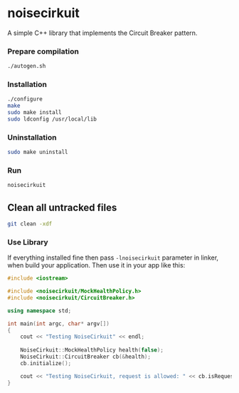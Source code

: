 # noisecirkuit

A simple C++ library that implements the Circuit Breaker pattern.

### Prepare compilation
```bash
./autogen.sh
```

### Installation
```bash
./configure
make
sudo make install
sudo ldconfig /usr/local/lib
```

### Uninstallation
```bash
sudo make uninstall
```

### Run
```bash
noisecirkuit
```

## Clean all untracked files
```bash
git clean -xdf
```

### Use Library
If everything installed fine then pass `-lnoisecirkuit` parameter in linker, when build your application.
Then use it in your app like this:

```c++
#include <iostream>

#include <noisecirkuit/MockHealthPolicy.h>
#include <noisecirkuit/CircuitBreaker.h>

using namespace std;

int main(int argc, char* argv[])
{
    cout << "Testing NoiseCirkuit" << endl;
    
    NoiseCirkuit::MockHealthPolicy health(false);
    NoiseCirkuit::CircuitBreaker cb(&health);
    cb.initialize();

    cout << "Testing NoiseCirkuit, request is allowed: " << cb.isRequestAllowed() << endl;
}
```
